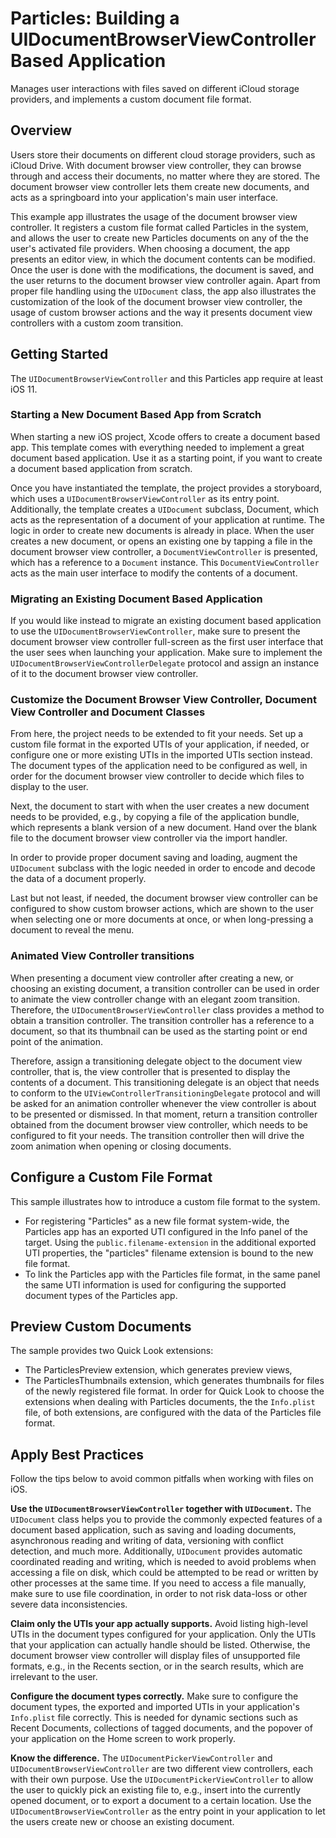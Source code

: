 # Particles: Building a UIDocumentBrowserViewController Based Application

Manages user interactions with files saved on different iCloud storage providers, and implements a custom document file format.

## Overview

Users store their documents on different cloud storage providers, such as iCloud Drive. With document browser view controller, they can browse through and access their documents, no matter where they are stored. The document browser view controller lets them create new documents, and acts as a springboard into your application's main user interface.  

This example app illustrates the usage of the document browser view controller. It registers a custom file format called Particles in the system, and allows the user to create new Particles documents on any of the the user's activated file providers. When choosing a document, the app presents an editor view, in which the document contents can be modified. Once the user is done with the modifications, the document is saved, and the user returns to the document browser view controller again. Apart from proper file handling using the `UIDocument` class, the app also illustrates the customization of the look of the document browser view controller, the usage of custom browser actions and the way it presents document view controllers with a custom zoom transition.

## Getting Started

The `UIDocumentBrowserViewController` and this Particles app require at least iOS 11.

### Starting a New Document Based App from Scratch

When starting a new iOS project, Xcode offers to create a document based app. This template comes with everything needed to implement a great document based application. Use it as a starting point, if you want to create a document based application from scratch.

Once you have instantiated the template, the project provides a storyboard, which uses a  `UIDocumentBrowserViewController` as its entry point. Additionally, the template creates a `UIDocument` subclass, Document, which acts as the representation of a document of your application at runtime. The logic in order to create new documents is already in place. When the user creates a new document, or opens an existing one by tapping a file in the document browser view controller, a `DocumentViewController` is presented, which has a reference to a `Document` instance. This `DocumentViewController` acts as the main user interface to modify the contents of a document.

### Migrating an Existing Document Based Application

If you would like instead to migrate an existing document based application to use the `UIDocumentBrowserViewController`, make sure to present the document browser view controller full-screen as the first user interface that the user sees when launching your application. Make sure to implement the `UIDocumentBrowserViewControllerDelegate` protocol and assign an instance of it to the document browser view controller. 

### Customize the Document Browser View Controller, Document View Controller and Document Classes

From here, the project needs to be extended to fit your needs. Set up a custom file format in the exported UTIs of your application, if needed, or configure one or more existing UTIs in the imported UTIs section instead. The document types of the application need to be configured as well, in order for the document browser view controller to decide which files to display to the user.

Next, the document to start with when the user creates a new document needs to be provided, e.g., by copying a file of the application bundle, which represents a blank version of a new document. Hand over the blank file to the document browser view controller via the import handler.

In order to provide proper document saving and loading, augment the `UIDocument` subclass with the logic needed in order to encode and decode the data of a document properly.

Last but not least, if needed, the document browser view controller can be configured to show custom browser actions, which are shown to the user when selecting one or more documents at once, or when long-pressing a document to reveal the menu.

### Animated View Controller transitions

When presenting a document view controller after creating a new, or choosing an existing document, a transition controller can be used in order to animate the view controller change with an elegant zoom transition. Therefore, the `UIDocumentBrowserViewController` class provides a method to obtain a transition controller. The transition controller has a reference to a document, so that its thumbnail can be used as the starting point or end point of the animation.

Therefore, assign a transitioning delegate object to the document view controller, that is, the view controller that is presented to display the contents of a document. This transitioning delegate is an object that needs to conform to the `UIViewControllerTransitioningDelegate` protocol and will be asked for an animation controller whenever the view controller is about to be presented or dismissed. In that moment, return a transition controller obtained from the document browser view controller, which needs to be configured to fit your needs. The transition controller then will drive the zoom animation when opening or closing documents.


## Configure a Custom File Format

This sample illustrates how to introduce a custom file format to the system. 
* For registering "Particles" as a new file format system-wide, the Particles app has an exported UTI configured in the Info panel of the target. Using the `public.filename-extension` in the additional exported UTI properties, the "particles" filename extension is bound to the new file format. 
* To link the Particles app with the Particles file format, in the same panel the same UTI information is used for configuring the supported document types of the Particles app.

## Preview Custom Documents

The sample provides two Quick Look extensions:
* The ParticlesPreview extension, which generates preview views,
* The ParticlesThumbnails extension, which generates thumbnails for files of the newly registered file format.
In order for Quick Look to choose the extensions when dealing with Particles documents, the the `Info.plist` file, of both extensions, are configured with the data of the Particles file format.


## Apply Best Practices

Follow the tips below to avoid common pitfalls when working with files on iOS.

**Use the `UIDocumentBrowserViewController` together with `UIDocument`.** The `UIDocument` class helps you to provide the commonly expected features of a document based application, such as saving and loading documents, asynchronous reading and writing of data, versioning with conflict detection, and much more. Additionally, `UIDocument` provides automatic coordinated reading and writing, which is needed to avoid problems when accessing a file on disk, which could be attempted to be read or written by other processes at the same time. If you need to access a file manually, make sure to use file coordination, in order to not risk data-loss or other severe data inconsistencies.

**Claim only the UTIs your app actually supports.** Avoid listing high-level UTIs in the document types configured for your application. Only the UTIs that your application can actually handle should be listed. Otherwise, the document browser view controller will display files of unsupported file formats, e.g., in the Recents section, or in the search results, which are irrelevant to the user.

**Configure the document types correctly.** Make sure to configure the document types, the exported and imported UTIs in your application's `Info.plist` file correctly. This is needed for dynamic sections such as Recent Documents, collections of tagged documents, and the popover of your application on the Home screen to work properly. 

**Know the difference.** The `UIDocumentPickerViewController` and `UIDocumentBrowserViewController` are two different view controllers, each with their own purpose. Use the `UIDocumentPickerViewController` to allow the user to quickly pick an existing file to, e.g., insert into the currently opened document, or to export a document to a certain location. Use the `UIDocumentBrowserViewController` as the entry point in your application to let the users create new or choose an existing document.

